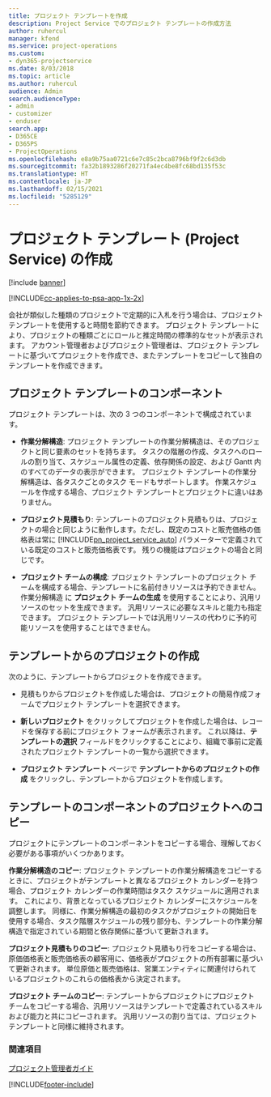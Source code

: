 ```yaml
---
title: プロジェクト テンプレートを作成
description: Project Service でのプロジェクト テンプレートの作成方法
author: ruhercul
manager: kfend
ms.service: project-operations
ms.custom:
- dyn365-projectservice
ms.date: 8/03/2018
ms.topic: article
ms.author: ruhercul
audience: Admin
search.audienceType:
- admin
- customizer
- enduser
search.app:
- D365CE
- D365PS
- ProjectOperations
ms.openlocfilehash: e8a9b75aa0721c6e7c85c2bca8796bf9f2c6d3db
ms.sourcegitcommit: fa32b1893286f20271fa4ec4be8fc68bd135f53c
ms.translationtype: HT
ms.contentlocale: ja-JP
ms.lasthandoff: 02/15/2021
ms.locfileid: "5285129"
---
```

# <a name="create-a-project-template-project-service"></a>プロジェクト テンプレート (Project Service) の作成

[!include [banner](../includes/psa-now-project-operations.md)]

[!INCLUDE[cc-applies-to-psa-app-1x-2x](../includes/cc-applies-to-psa-app-1x-2x.md)]

会社が類似した種類のプロジェクトで定期的に入札を行う場合は、プロジェクト テンプレートを使用すると時間を節約できます。 プロジェクト テンプレートにより、プロジェクトの種類ごとにロールと推定時間の標準的なセットが表示されます。 アカウント管理者およびプロジェクト管理者は、プロジェクト テンプレートに基づいてプロジェクトを作成でき、またテンプレートをコピーして独自のテンプレートを作成できます。  
  
## <a name="components-of-project-template"></a>プロジェクト テンプレートのコンポーネント
 プロジェクト テンプレートは、次の 3 つのコンポーネントで構成されています。  
  
- **作業分解構造**: プロジェクト テンプレートの作業分解構造は、そのプロジェクトと同じ要素のセットを持ちます。 タスクの階層の作成、タスクへのロールの割り当て、スケジュール属性の定義、依存関係の設定、および Gantt 内のすべてのデータの表示ができます。 プロジェクト テンプレートの作業分解構造は、各タスクごとのタスク モードもサポートします。 作業スケジュールを作成する場合、プロジェクト テンプレートとプロジェクトに違いはありません。  
  
- **プロジェクト見積もり**: テンプレートのプロジェクト見積もりは、プロジェクトの場合と同じように動作します。ただし、既定のコストと販売価格の価格表は常に [!INCLUDE[pn_project_service_auto](../includes/pn-project-service-auto.md)] パラメーターで定義されている既定のコストと販売価格表です。 残りの機能はプロジェクトの場合と同じです。  
  
- **プロジェクト チームの構成**: プロジェクト テンプレートのプロジェクト チームを構成する場合、テンプレートに名前付きリソースは予約できません。 作業分解構造 に **プロジェクト チームの生成** を使用することにより、汎用リソースのセットを生成できます。 汎用リソースに必要なスキルと能力も指定できます。 プロジェクト テンプレートでは汎用リソースの代わりに予約可能リソースを使用することはできません。  
  
## <a name="create-a-project-from-a-template"></a>テンプレートからのプロジェクトの作成  
 次のように、テンプレートからプロジェクトを作成できます。  
  
-   見積もりからプロジェクトを作成した場合は、プロジェクトの簡易作成フォームでプロジェクト テンプレートを選択できます。  
  
-   **新しいプロジェクト** をクリックしてプロジェクトを作成した場合は、レコードを保存する前にプロジェクト フォームが表示されます。 これ以降は、**テンプレートの選択** フィールドをクリックすることにより、組織で事前に定義されたプロジェクト テンプレートの一覧から選択できます。  
  
-   **プロジェクト テンプレート** ページで **テンプレートからのプロジェクトの作成** をクリックし、テンプレートからプロジェクトを作成します。  
  
## <a name="copying-components-of-a-template-to-a-project"></a>テンプレートのコンポーネントのプロジェクトへのコピー  
 プロジェクトにテンプレートのコンポーネントをコピーする場合、理解しておく必要がある事項がいくつかあります。  
  
 **作業分解構造のコピー**: プロジェクト テンプレートの作業分解構造をコピーするときに、プロジェクトがテンプレートと異なるプロジェクト カレンダーを持つ場合、プロジェクト カレンダーの作業時間はタスク スケジュールに適用されます。 これにより、背景となっているプロジェクト カレンダーにスケジュールを調整します。 同様に、作業分解構造の最初のタスクがプロジェクトの開始日を使用する場合、タスク階層スケジュールの残り部分も、テンプレートの作業分解構造で指定されている期間と依存関係に基づいて更新されます。  
  
 **プロジェクト見積もりのコピー**: プロジェクト見積もり行をコピーする場合は、原価価格表と販売価格表の顧客用に、価格表がプロジェクトの所有部署に基づいて更新されます。 単位原価と販売価格は、営業エンティティに関連付けられているプロジェクトのこれらの価格表から決定されます。  
  
 **プロジェクト チームのコピー**: テンプレートからプロジェクトにプロジェクト チームをコピーする場合、汎用リソースはテンプレートで定義されているスキルおよび能力と共にコピーされます。 汎用リソースの割り当ては、プロジェクト テンプレートと同様に維持されます。  
  
### <a name="see-also"></a>関連項目  
 [プロジェクト管理者ガイド](../psa/project-manager-guide.md)


[!INCLUDE[footer-include](../includes/footer-banner.md)]